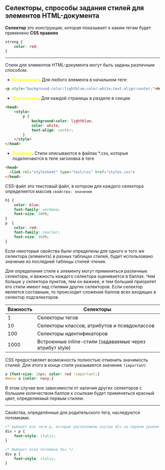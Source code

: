 ## Селекторы, спрособы задания стилей для элементов HTML-документа

**Селектор** это конструкция, которая показывает к каким тегам будет применено **CSS правило**

```css
strong {
    color: red;
}
```

---

Стили для элементов HTML-документа могут быть заданы различным способом:

- <span style="color:yellow;"><b>Встроенные</b></span>. Для любого элемента в начальном теге:

```html
<p style="background-color:lightblue;color:white;text-align:center;">Hello World</p>

```

- <span style="color:yellow;"><b>Внутренние</b></span>. Для каждой страницы в разделе <head> в секции <style></style>

```html
<head>
    <style>
        p {
            background-color: lightblue;
            color: white;
            text-align: center;
        }
    </style>
</head>

```

- <span style="color:yellow;"><b>Внешние</b></span>. Стили описываются в файлах *.css, которые подключаются в теле заголовка в теге <link>

```html
<head>
  <link rel="stylesheet" type="text/css" href="styles.css">
</head>
```

CSS-файл это текстовый файл, в котором для каждого селектора определяется массив `свойство: значение`

```css
h1 {
    color: blue;
    font-family: verdana;
    font-size: 300%;
}
p  {
    color: red;
    font-family: courier;
    font-size: 160%;
}
```


Если некоторые свойства были определены для одного и того же селектора (элемента) в разных таблицах стилей, будет использовано значение из последней таблицы стилей чтения.

Для определения стиля к элементу могут применяться различные селекторы, и важность каждого селектора оценивается в баллах. Чем больше у селектора пунктов, тем он важнее, и тем больший приоритет его стили имеют над стилями других селекторов. Если селектор является составным, то происходит сложение баллов всех входящих в селектор подселекторов.

|Важность|Селекторы|
|-|-|
|1|Селекторы тегов|
|10|Селекторы классов, атрибутов и псевдоклассов|
|100|Селекторы идентификаторов|
|1000|Встроенные inline-стили (задаваемые через атрибут style)|

CSS предоставляет возможность полностью отменить значимость стилей. Для этого в конце стиля указывается значение `!important`:

```css
a {font-size: 18px; color: red !important;}
#menu a {color: navy;}
```

В этом случае вне зависимости от наличия других селекторов с большим количеством баллов к ссылкам будет применяться красный цвет, определяемый первым стилем.

---

Свойства, определённые для родительского тега, наследуются потомками.

```css
/* выберет все теги p, которые расположены внутри div на первом уровне */
div > p {
    font-style: italic;
}

/* Выберет всех потомков div */
div p {
    font-style: italic;
}
```
